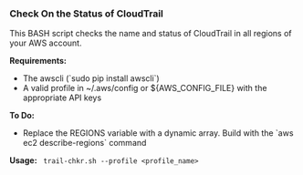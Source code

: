 ### Check On the Status of CloudTrail

<p>
This BASH script checks the name and status of CloudTrail in all regions of your AWS account.

<b>Requirements:</b>
<ul>
 <li> The awscli  (`sudo pip install awscli`)
 <li> A valid profile in ~/.aws/config or ${AWS_CONFIG_FILE} with the appropriate API keys
</ul>

<b>To Do:</b>
<ul>
 <li> Replace the REGIONS variable with a dynamic array. Build with the `aws ec2 describe-regions` command
</ul>

<b>Usage:</b>
<code>
trail-chkr.sh --profile <profile_name>
</code>
